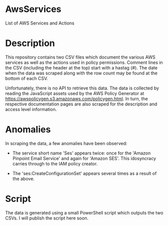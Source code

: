 # AwsServices
List of AWS Services and Actions

# Description
This repository contains two CSV files which document the various AWS services as well as the
actions used in policy permissions.  Comment lines in the CSV (including the header at the top)
start with a hastag (#).  The date when the data was scraped along with the row count may be
found at the bottom of each CSV.

Unfortunately, there is no API to retrieve this data. The data is collected by reading the JavaScript
assets used by the AWS Policy Generator at https://awspolicygen.s3.amazonaws.com/policygen.html. 
In turn, the respective documentation pages are also scraped for the description and access level information.

# Anomalies
In scraping the data, a few anomalies have been observed:

* The service short name 'Ses' appears twice: once for the 'Amazon Pinpoint Email Service' and
again for 'Amazon SES'.  This idosyncracy carries through to the IAM policy creator.

* The 'ses:CreateConfigurationSet' appears several times as a result of the above.

# Script
The data is generated using a small PowerShell script which outputs the two CSVs.
I will publish the script here soon.
